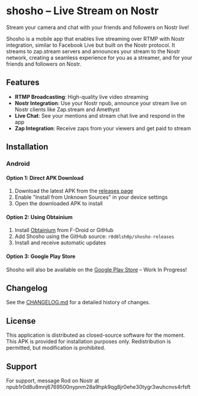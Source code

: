 # shosho – Live Stream on Nostr

Stream your camera and chat with your friends and followers on Nostr live!

Shosho is a mobile app that enables live streaming over RTMP with Nostr integration, similar to Facebook Live but built on the Nostr protocol. It streams to zap.stream servers and announces your stream to the Nostr network, creating a seamless experience for you as a streamer, and for your friends and followers on Nostr.

## Features

- **RTMP Broadcasting**: High-quality live video streaming
- **Nostr Integration**: Use your Nostr npub, announce your stream live on Nostr clients like Zap.stream and Amethyst
- **Live Chat**: See your mentions and stream chat live and respond in the app
- **Zap Integration**: Receive zaps from your viewers and get paid to stream

## Installation

### Android

#### Option 1: Direct APK Download
1. Download the latest APK from the [releases page](https://github.com/r0d8lsh0p/shosho-releases/releases)
2. Enable "Install from Unknown Sources" in your device settings
3. Open the downloaded APK to install

#### Option 2: Using Obtainium
1. Install [Obtainium](https://github.com/ImranR98/Obtainium) from F-Droid or GitHub
2. Add Shosho using the GitHub source: `r0d8lsh0p/shosho-releases`
3. Install and receive automatic updates

#### Option 3: Google Play Store
Shosho will also be available on the [Google Play Store](https://play.google.com/store/apps/details?id=com.shosho.app) – Work In Progress!

## Changelog

See the [CHANGELOG.md](CHANGELOG.md) for a detailed history of changes.

## License

This application is distributed as closed-source software for the moment. This APK is provided for installation purposes only. Redistribution is permitted, but modification is prohibited.

## Support

For support, message Rod on Nostr at npub1r0d8u8mnj6769500nypnm28a9hpk9qg8jr0ehe30tygr3wuhcnvs4rfsft